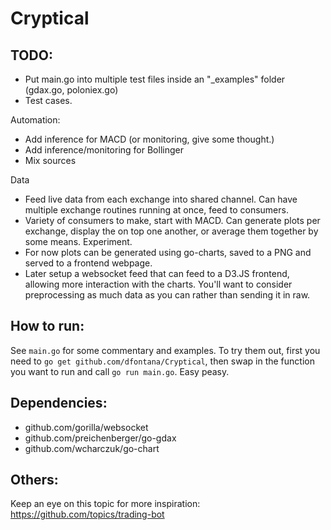 # Cryptical

## TODO:
- Put main.go into multiple test files inside an "_examples" folder (gdax.go, poloniex.go)
- Test cases.

 Automation:
 - Add inference for MACD (or monitoring, give some thought.)
 - Add inference/monitoring for Bollinger
 - Mix sources

Data
- Feed live data from each exchange into shared channel. Can have multiple exchange routines running at once, feed to consumers.
- Variety of consumers to make, start with MACD. Can generate plots per exchange, display the on top one another, or average them together by some means. Experiment.
- For now plots can be generated using go-charts, saved to a PNG and served to a frontend webpage. 
 - Later setup a websocket feed that can feed to a D3.JS frontend, allowing more interaction with the charts. You'll want to consider preprocessing as much data as you can rather than sending it in raw. 


## How to run:
See `main.go` for some commentary and examples. To try them out, first you need to `go get github.com/dfontana/Cryptical`, then swap in the function you want to run and call `go run main.go`. Easy peasy.

## Dependencies:
- github.com/gorilla/websocket
- github.com/preichenberger/go-gdax
- github.com/wcharczuk/go-chart

## Others: 
Keep an eye on this topic for more inspiration: https://github.com/topics/trading-bot
